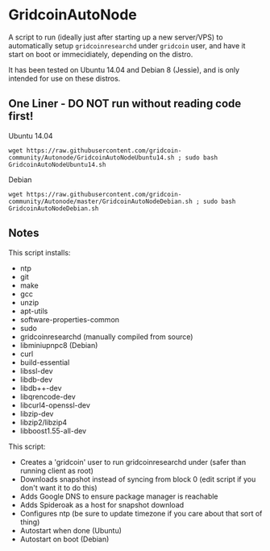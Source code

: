 GridcoinAutoNode
===============

A script to run (ideally just after starting up a new server/VPS) to automatically setup `gridcoinresearchd` under `gridcoin` user, and have it start on boot or immecidiately, depending on the distro.

It has been tested on Ubuntu 14.04 and Debian 8 (Jessie), and is only intended for use on these distros.

One Liner - DO NOT run without reading code first!
--------------------------------------------------
Ubuntu 14.04

    wget https://raw.githubusercontent.com/gridcoin-community/Autonode/GridcoinAutoNodeUbuntu14.sh ; sudo bash GridcoinAutoNodeUbuntu14.sh

Debian  

    wget https://raw.githubusercontent.com/gridcoin-community/Autonode/master/GridcoinAutoNodeDebian.sh ; sudo bash GridcoinAutoNodeDebian.sh

Notes
-----

This script installs:
- ntp
- git
- make
- gcc
- unzip
- apt-utils
- software-properties-common
- sudo
- gridcoinresearchd (manually compiled from source)
- libminiupnpc8 (Debian)
- curl
- build-essential
- libssl-dev
- libdb-dev
- libdb++-dev
- libqrencode-dev
- libcurl4-openssl-dev
- libzip-dev
- libzip2/libzip4
- libboost1.55-all-dev

This script:
- Creates a 'gridcoin' user to run gridcoinresearchd under (safer than running client as root)
- Downloads snapshot instead of syncing from block 0 (edit script if you don't want it to do this)
- Adds Google DNS to ensure package manager is reachable
- Adds Spideroak as a host for snapshot download
- Configures ntp (be sure to update timezone if you care about that sort of thing)
- Autostart when done (Ubuntu)
- Autostart on boot (Debian)
